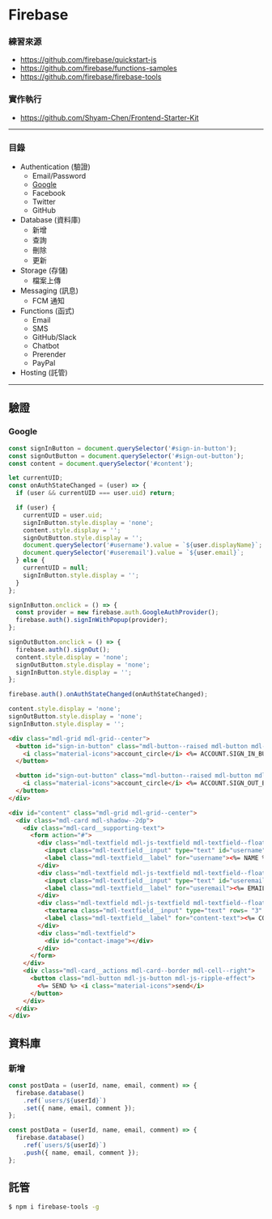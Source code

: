 # Firebase

### 練習來源
* https://github.com/firebase/quickstart-js
* https://github.com/firebase/functions-samples
* https://github.com/firebase/firebase-tools

### 實作執行
* https://github.com/Shyam-Chen/Frontend-Starter-Kit

***

### 目錄
* Authentication (驗證)
  * Email/Password
  * [Google](#google)
  * Facebook
  * Twitter
  * GitHub
* Database (資料庫)
  * 新增
  * 查詢
  * 刪除
  * 更新
* Storage (存儲)
  * 檔案上傳
* Messaging (訊息)
  * FCM 通知
* Functions (函式)
  * Email
  * SMS
  * GitHub/Slack
  * Chatbot
  * Prerender
  * PayPal
* Hosting (託管)

***

## 驗證

### Google

```js
const signInButton = document.querySelector('#sign-in-button');
const signOutButton = document.querySelector('#sign-out-button');
const content = document.querySelector('#content');

let currentUID;
const onAuthStateChanged = (user) => {
  if (user && currentUID === user.uid) return;

  if (user) {
    currentUID = user.uid;
    signInButton.style.display = 'none';
    content.style.display = '';
    signOutButton.style.display = '';
    document.querySelector('#username').value = `${user.displayName}`;
    document.querySelector('#useremail').value = `${user.email}`;
  } else {
    currentUID = null;
    signInButton.style.display = '';
  }
};

signInButton.onclick = () => {
  const provider = new firebase.auth.GoogleAuthProvider();
  firebase.auth().signInWithPopup(provider);
};

signOutButton.onclick = () => {
  firebase.auth().signOut();
  content.style.display = 'none';
  signOutButton.style.display = 'none';
  signInButton.style.display = '';
};

firebase.auth().onAuthStateChanged(onAuthStateChanged);

content.style.display = 'none';
signOutButton.style.display = 'none';
signInButton.style.display = '';
```

```html
<div class="mdl-grid mdl-grid--center">
  <button id="sign-in-button" class="mdl-button--raised mdl-button mdl-js-button mdl-js-ripple-effect mdl-button--primary">
    <i class="material-icons">account_circle</i> <%= ACCOUNT.SIGN_IN_BUTTON %>
  </button>

  <button id="sign-out-button" class="mdl-button--raised mdl-button mdl-js-button mdl-js-ripple-effect mdl-button--primary">
    <i class="material-icons">account_circle</i> <%= ACCOUNT.SIGN_OUT_BUTTON %>
  </button>
</div>

<div id="content" class="mdl-grid mdl-grid--center">
  <div class="mdl-card mdl-shadow--2dp">
    <div class="mdl-card__supporting-text">
      <form action="#">
        <div class="mdl-textfield mdl-js-textfield mdl-textfield--floating-label">
          <input class="mdl-textfield__input" type="text" id="username" value="Google Display Name" readonly>
          <label class="mdl-textfield__label" for="username"><%= NAME %></label>
        </div>
        <div class="mdl-textfield mdl-js-textfield mdl-textfield--floating-label">
          <input class="mdl-textfield__input" type="text" id="useremail" value="Google Email" readonly>
          <label class="mdl-textfield__label" for="useremail"><%= EMAIL %></label>
        </div>
        <div class="mdl-textfield mdl-js-textfield mdl-textfield--floating-label">
          <textarea class="mdl-textfield__input" type="text" rows= "3" id="content-text"></textarea>
          <label class="mdl-textfield__label" for="content-text"><%= COMMENT %></label>
        </div>
        <div class="mdl-textfield">
          <div id="contact-image"></div>
        </div>
      </form>
    </div>
    <div class="mdl-card__actions mdl-card--border mdl-cell--right">
      <button class="mdl-button mdl-js-button mdl-js-ripple-effect">
        <%= SEND %> <i class="material-icons">send</i>
      </button>
    </div>
  </div>
</div>
```

## 資料庫

### 新增

```js
const postData = (userId, name, email, comment) => {
  firebase.database()
    .ref(`users/${userId}`)
    .set({ name, email, comment });
};
```

```js
const postData = (userId, name, email, comment) => {
  firebase.database()
    .ref(`users/${userId}`)
    .push({ name, email, comment });
};
```

## 託管

```bash
$ npm i firebase-tools -g
```
